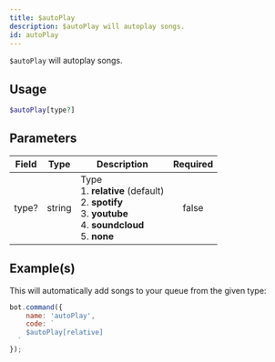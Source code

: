 ```yaml
---
title: $autoPlay
description: $autoPlay will autoplay songs.
id: autoPlay
---
```


`$autoPlay` will autoplay songs.

## Usage

```php
$autoPlay[type?]
```

## Parameters

| Field | Type   | Description                                                                                                                   | Required |
|-------|--------|-------------------------------------------------------------------------------------------------------------------------------|:--------:|
| type? | string | Type <br /> 1. **relative** (default) <br /> 2. **spotify** <br /> 3. **youtube** <br /> 4. **soundcloud** <br /> 5. **none** |  false   |

## Example(s)

This will automatically add songs to your queue from the given type:

```javascript
bot.command({
    name: 'autoPlay',
    code: `
    $autoPlay[relative]
  `
});
```